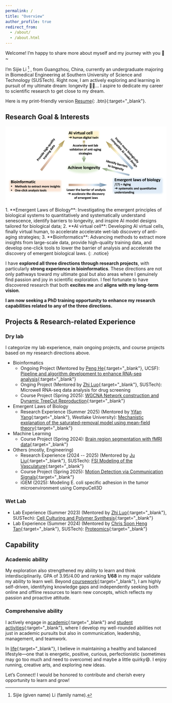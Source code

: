 ```yaml
---
permalink: /
title: "Overview"
author_profile: true
redirect_from: 
  - /about/
  - /about.html
---
```


Welcome! I’m happy to share more about myself and my journey with you :hugs:~

I’m Sijie Li [^1] , from Guangzhou, China, currently an undergraduate majoring in Biomedical Engineering at Southern University of Science and Technology (SUSTech). Right now, I am actively exploring and learning in pursuit of my ultimate dream: longevity :running_woman:... I aspire to dedicate my career to scientific research to get close to my dream.

[^1]: Sijie (given name) Li (family name). 

Here is my print-friendly version [Resume](/files/Resume_SijieLi.pdf){: .btn}{:target="_blank"}.
## Research Goal & Interests
<!-- My ultimate research goal is to precisely and quantitatively **simulate the entire human body**. The [Research](/research/){:target="_blank"} page explains reasoning behind my journey from longevity to this vision, as well as the ongoing exploration.

During the journey to find a more effective way to address senescence, I have engaged in extensive interdisciplinary exploration, which has given me a broad range of interests—perhaps even too broad at times. Through the journey, I have identified my research goal and gradually refined my focus into relatively specific research directions:  

By integrating **physics, AI, and systems biology**, develop first-principles-based computational models to understand and quantitatively describe **emergent properties** in complex cellular systems, then **scale** these models levels by levels, and finally simulate human biological systems.
{: .notice} 
replace all of these by figures and caption-->
<center>
<img src="/images/objectives_colorful.webp" width=1000/>  
</center>
1. **Emergent Laws of Biology**: Investigating the emergent principles of biological systems to quantitatively and systematically understand senescence, identify barriers to longevity, and inspire AI model designs tailored for biological data;
2. **AI virtual cell**: Developing AI virtual cells, finally virtual human, to accelerate accelerate wet-lab discovery of anti-aging strategies;
3. **Bioinformatics**: Advancing methods to extract more insights from large-scale data, provide high-quality training data, and develop one-click tools to lower the barrier of analysis and accelerate the discovery of emergent biological laws.
{: .notice} 

I have **explored all three directions through research projects**, with particularly **strong experience in bioinformatics**. These directions are not only pathways toward my ultimate goal but also areas where I genuinely find passion and joy in scientific exploration. I feel fortunate to have discovered research that both **excites me** and **aligns with my long-term vision**.

**I am now seeking a PhD training opportunity to enhance my research capabilities related to any of the three directions.**

## Projects & Research-related Experience
### Dry lab
I categorize my lab experience, main ongoing projects, and course projects based on my research directions above.
- Bioinformatics 
  - Ongoing Project (Mentored by [Peng He](https://profiles.ucsf.edu/peng.he){:target="_blank"}, UCSF): [Pipeline and algorithm development to enhance RNA-seq analysis](/research#7){:target="_blank"}
  - Onging Project (Mentored by [Zhi Luo](https://faculty.sustech.edu.cn/?tagid=luoz&iscss=1&snapid=1&orderby=date&go=2&lang=en){:target="_blank"}, SUSTech): Microwell RNA-seq data analysis for drug screening
  - Course Project (Spring 2025): [WGCNA Network construction and Dynamic TreeCut Reproduction](/courses#8){:target="_blank"}
- Emergent Laws of Biology
  - Research Experience (Summer 2025) (Mentored by [Yifan Yang](https://www.westlake.edu.cn/faculty/Yifan-Yang.shtml){:target="_blank"}, Westlake University): [Mechanistic explanation of the saturated-removal model using mean-field theory](/research#8){:target="_blank"}
- Machine Learning
  - Course Project (Spring 2024): [Brain region segmentation with fMRI data](/courses#5){:target="_blank"}
- Others (mostly, Engineering)
  - Research Experience (2024 -- 2025) (Mentored by [Ju Liu](https://faculty.sustech.edu.cn/?tagid=liuj36&iscss=1&snapid=1&orderby=date&go=2){:target="_blank"}, SUSTech): [FSI Modeling of the Vasculature](/research#6){:target="_blank"}  
  - Course Project (Spring 2025): [Motion Detection via Communication Signals](/courses#6){:target="_blank"}
  - iGEM (2025): Modeling E. coli specific adhesion in the tumor microenvironment using CompuCell3D
  <!-- - iGEM: [Modeling Specific Adhesion of E.coli in tumor microenvironment using CompuCell 3D](/research#6){:target="_blank"} -->

### Wet Lab
- Lab Experience (Summer 2023) (Mentored by [Zhi Luo](https://faculty.sustech.edu.cn/?tagid=luoz&iscss=1&snapid=1&orderby=date&go=2&lang=en){:target="_blank"}, SUSTech): [Cell Culturing and Polymer Synthesis](/research#5){:target="_blank"}
- Lab Experience (Summer 2024) (Mentored by [Chris Soon Heng Tan](https://faculty.sustech.edu.cn/?tagid=christan&iscss=1&snapid=1&orderby=date&go=2&lang=en){:target="_blank"}, SUSTech): [Proteomics](/research#3){:target="_blank"}  

## Capability
### Academic ability
My exploration also strengthened my ability to learn and think interdisciplinarily. GPA of 3.95/4.00 and ranking **1/68** in my major validate my ability to learn well. Beyond [coursework](/courses){:target="_blank"}, I am highly self-driven, identifying knowledge gaps and independently seeking both online and offline resources to learn new concepts, which reflects my passion and proactive attitude.
### Comprehensive ability
I actively engage in [academic](/activities#3){:target="_blank"} and [student activities](/activities#4){:target="_blank"}, where I develop my well-rounded abilities not just in academic pursuits but also in communication, leadership, management, and teamwork.

In [life](/life/){:target="_blank"}, I believe in maintaining a healthy and balanced lifestyle—one that is energetic, positive, curious, perfectionistic (sometimes may go too much and need to overcome) and maybe a little quirky:smile:. I enjoy running, creative arts, and exploring new ideas.

Let’s Connect! I would be honored to contribute and cherish every opportunity to learn and grow!